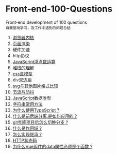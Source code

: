 # Front-end-100-Questions
Front-end development of 100 questions   
`自我驱动学习，及工作中遇到的问题总结`    

1. [浏览器内核](https://github.com/Mrzhangqc/Front-end-100-Questions/issues/1)   
2. [页面渲染](https://github.com/Mrzhangqc/Front-end-100-Questions/issues/2)   
3. 硬件加速   
4. http协议   
5. [JavaScript浮点数运算](https://github.com/Mrzhangqc/Front-end-100-Questions/issues/13)
6. [堆栈的理解](https://github.com/Mrzhangqc/Front-end-100-Questions/issues/14)   
7. [css盒模型](https://github.com/Mrzhangqc/Front-end-100-Questions/issues/20)  
8. div双边距   
9. [svg与其他图片格式比较](https://github.com/Mrzhangqc/Front-end-100-Questions/issues/15)  
10. [节流与防抖](https://github.com/Mrzhangqc/Front-end-100-Questions/issues/16)  
11. [JavaScript数据类型](https://github.com/Mrzhangqc/Front-end-100-Questions/issues/17)  
12. [字符串常用方法](https://github.com/Mrzhangqc/Front-end-100-Questions/issues/18) 
13. [为什么使用TypeScript ?](https://github.com/Mrzhangqc/Front-end-100-Questions/issues/19) 
14. [什么是前后端分离,是如何应用的 ?](https://github.com/Mrzhangqc/Front-end-100-Questions/issues/23) 
15. [git克隆项目后怎么切换分支 ?](https://github.com/Mrzhangqc/Front-end-100-Questions/issues/21) 
16. [什么是作用域 ?](https://github.com/Mrzhangqc/Front-end-100-Questions/issues/22) 
17. [怎么实现继承 ?](https://github.com/Mrzhangqc/Front-end-100-Questions/issues/23) 
18. [HTTP状态码](https://github.com/Mrzhangqc/Front-end-100-Questions/issues/24) 
19. [为什么Vue组件的data属性必须是个函数 ?](https://github.com/Mrzhangqc/Front-end-100-Questions/issues/25)
